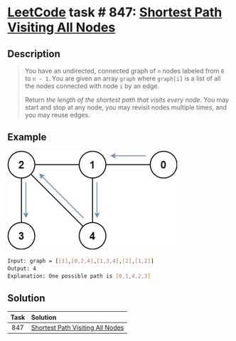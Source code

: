 # [LeetCode][leetcode] task # 847: [Shortest Path Visiting All Nodes][task]

Description
-----------

> You have an undirected, connected graph of `n` nodes labeled from `0` to `n - 1`.
> You are given an array `graph` where `graph[i]` is a list of all the nodes connected with node `i` by an edge.
> 
> Return _the length of the shortest path that visits every node_.
> You may start and stop at any node, you may revisit nodes multiple times, and you may reuse edges.

 Example
-------

![graph.png](image/graph.png)

```sh
Input: graph = [[1],[0,2,4],[1,3,4],[2],[1,2]]
Output: 4
Explanation: One possible path is [0,1,4,2,3]
```

Solution
--------

| Task | Solution                                     |
|:----:|:---------------------------------------------|
| 847  | [Shortest Path Visiting All Nodes][solution] |


[leetcode]: <http://leetcode.com/>
[task]: <https://leetcode.com/problems/shortest-path-visiting-all-nodes/>
[solution]: <https://github.com/wellaxis/praxis-leetcode/blob/main/src/main/java/com/witalis/praxis/leetcode/task/h9/p847/option/Practice.java>

